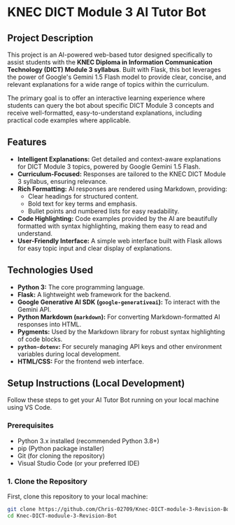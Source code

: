 # KNEC DICT Module 3 AI Tutor Bot

## Project Description

This project is an AI-powered web-based tutor designed specifically to assist students with the **KNEC Diploma in Information Communication Technology (DICT) Module 3 syllabus**. Built with Flask, this bot leverages the power of Google's Gemini 1.5 Flash model to provide clear, concise, and relevant explanations for a wide range of topics within the curriculum.

The primary goal is to offer an interactive learning experience where students can query the bot about specific DICT Module 3 concepts and receive well-formatted, easy-to-understand explanations, including practical code examples where applicable.

## Features

* **Intelligent Explanations:** Get detailed and context-aware explanations for DICT Module 3 topics, powered by Google Gemini 1.5 Flash.
* **Curriculum-Focused:** Responses are tailored to the KNEC DICT Module 3 syllabus, ensuring relevance.
* **Rich Formatting:** AI responses are rendered using Markdown, providing:
    * Clear headings for structured content.
    * Bold text for key terms and emphasis.
    * Bullet points and numbered lists for easy readability.
* **Code Highlighting:** Code examples provided by the AI are beautifully formatted with syntax highlighting, making them easy to read and understand.
* **User-Friendly Interface:** A simple web interface built with Flask allows for easy topic input and clear display of explanations.

## Technologies Used

* **Python 3:** The core programming language.
* **Flask:** A lightweight web framework for the backend.
* **Google Generative AI SDK (`google-generativeai`):** To interact with the Gemini API.
* **Python Markdown (`markdown`):** For converting Markdown-formatted AI responses into HTML.
* **Pygments:** Used by the Markdown library for robust syntax highlighting of code blocks.
* **`python-dotenv`:** For securely managing API keys and other environment variables during local development.
* **HTML/CSS:** For the frontend web interface.

## Setup Instructions (Local Development)

Follow these steps to get your AI Tutor Bot running on your local machine using VS Code.

### Prerequisites

* Python 3.x installed (recommended Python 3.8+)
* pip (Python package installer)
* Git (for cloning the repository)
* Visual Studio Code (or your preferred IDE)

### 1. Clone the Repository

First, clone this repository to your local machine:

```bash
git clone https://github.com/Chris-02709/Knec-DICT-module-3-Revision-Bot
cd Knec-DICT-moduule-3-Revision-Bot
